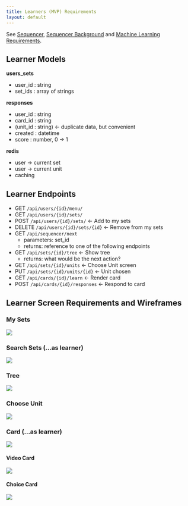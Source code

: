 ```yaml
---
title: Learners (MVP) Requirements
layout: default
---
```


See [Sequencer](/f_planning/sequencer), [Sequencer Background](/f_planning/sequencer_background) and [Machine Learning Requirements](/f_planning/ml_requirements).

Learner Models
--------------

**users_sets**

- user_id : string
- set_ids : array of strings

**responses**

- user_id : string
- card_id : string
- (unit_id : string) <- duplicate data, but convenient
- created : datetime
- score : number, 0 -> 1

**redis**

- user -> current set
- user -> current unit
- caching

Learner Endpoints
-----------------

- GET `/api/users/{id}/menu/`
- GET `/api/users/{id}/sets/`
- POST `/api/users/{id}/sets/` <- Add to my sets
- DELETE `/api/users/{id}/sets/{id}` <- Remove from my sets
- GET `/api/sequencer/next`
    - parameters: set_id
    - returns: reference to one of the following endpoints
- GET `/api/sets/{id}/tree` <- Show tree
    - returns: what would be the next action?
- GET `/api/sets/{id}/units` <- Choose Unit screen
- PUT `/api/sets/{id}/units/{id}` <- Unit chosen
- GET `/api/cards/{id}/learn` <- Render card
- POST `/api/cards/{id}/responses` <- Respond to card

Learner Screen Requirements and Wireframes
------------------------------------------

### My Sets

<img src="https://docs.google.com/drawings/d/1jQFTFcNuIKIvsF3C9O4n2NkaRoxBVy0ZSE_ZtEVUb8Y/pub?w=1440&amp;h=1080">

### Search Sets (...as learner)

<img src="https://docs.google.com/drawings/d/11xFDioVMAswGdr3CCIj2HqRiwy98NVUphO1MhzbAvoM/pub?w=1440&amp;h=1080">

### Tree

<img src="https://docs.google.com/drawings/d/1Q0ymTVBfv_GOk-qDwes0eks3BJGTC1O_p4z_Mq32xjw/pub?w=1440&amp;h=999">

### Choose Unit

<img src="https://docs.google.com/drawings/d/1DnXYfw5LkOdgdLeX1sB9UN1_pP8C81LHnS5g9s7nDL8/pub?w=1440&amp;h=1080">

### Card (...as learner)

<img src="https://docs.google.com/drawings/d/1d3ma1KBMXPLPyw2xtn0LiJerH4KqcNvQv2QVq3tmw2A/pub?w=1440&amp;h=1080">

#### Video Card

<img src="https://docs.google.com/drawings/d/14v8ShakN7Wij4n2L_7jFRrSHOllBpyowmdedLSi5JlE/pub?w=1440&amp;h=1080">

#### Choice Card

<img src="https://docs.google.com/drawings/d/1lKcNlQzstPCCf-n9rvDyTsz9oF1H8GLFsl-Yovnp9ns/pub?w=1440&amp;h=1080">
